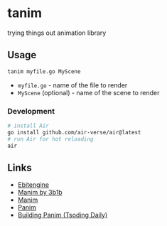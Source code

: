 # tanim

trying things out animation library

## Usage

```sh
tanim myfile.go MyScene
```

- `myfile.go` - name of the file to render
- `MyScene` (optional) - name of the scene to render

### Development

```sh
# install Air
go install github.com/air-verse/air@latest
# run Air for hot reloading
air
```

## Links

- [Ebitengine](https://ebitengine.org/)
- [Manim by 3b1b](https://github.com/3b1b/manim)
- [Manim](https://github.com/manimCommunity/manim)
- [Panim](https://github.com/tsoding/panim)
- [Building Panim (Tsoding Daily)](https://www.youtube.com/playlist?list=PLpM-Dvs8t0VYH2HouIXMjFFuz7G1FrXiB)
